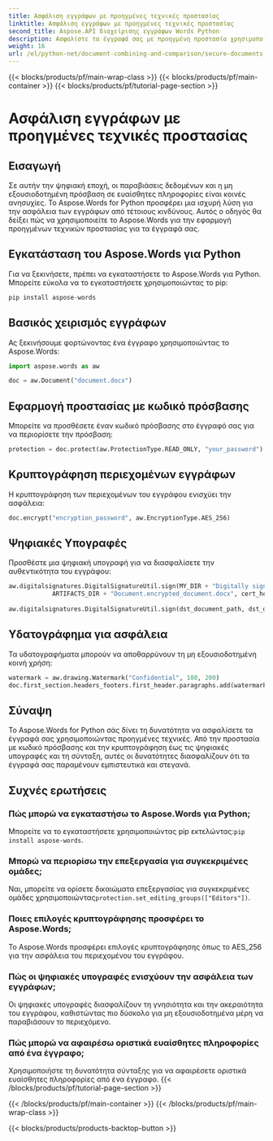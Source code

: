 ```yaml
---
title: Ασφάλιση εγγράφων με προηγμένες τεχνικές προστασίας
linktitle: Ασφάλιση εγγράφων με προηγμένες τεχνικές προστασίας
second_title: Aspose.API διαχείρισης εγγράφων Words Python
description: Ασφαλίστε τα έγγραφά σας με προηγμένη προστασία χρησιμοποιώντας το Aspose.Words για Python. Μάθετε πώς να προσθέτετε κωδικούς πρόσβασης, να κρυπτογραφείτε περιεχόμενο, να εφαρμόζετε ψηφιακές υπογραφές και πολλά άλλα.
weight: 16
url: /el/python-net/document-combining-and-comparison/secure-documents-protection/
---
```


{{< blocks/products/pf/main-wrap-class >}}
{{< blocks/products/pf/main-container >}}
{{< blocks/products/pf/tutorial-page-section >}}

# Ασφάλιση εγγράφων με προηγμένες τεχνικές προστασίας


## Εισαγωγή

Σε αυτήν την ψηφιακή εποχή, οι παραβιάσεις δεδομένων και η μη εξουσιοδοτημένη πρόσβαση σε ευαίσθητες πληροφορίες είναι κοινές ανησυχίες. Το Aspose.Words for Python προσφέρει μια ισχυρή λύση για την ασφάλεια των εγγράφων από τέτοιους κινδύνους. Αυτός ο οδηγός θα δείξει πώς να χρησιμοποιείτε το Aspose.Words για την εφαρμογή προηγμένων τεχνικών προστασίας για τα έγγραφά σας.

## Εγκατάσταση του Aspose.Words για Python

Για να ξεκινήσετε, πρέπει να εγκαταστήσετε το Aspose.Words για Python. Μπορείτε εύκολα να το εγκαταστήσετε χρησιμοποιώντας το pip:

```python
pip install aspose-words
```

## Βασικός χειρισμός εγγράφων

Ας ξεκινήσουμε φορτώνοντας ένα έγγραφο χρησιμοποιώντας το Aspose.Words:

```python
import aspose.words as aw

doc = aw.Document("document.docx")
```

## Εφαρμογή προστασίας με κωδικό πρόσβασης

Μπορείτε να προσθέσετε έναν κωδικό πρόσβασης στο έγγραφό σας για να περιορίσετε την πρόσβαση:

```python
protection = doc.protect(aw.ProtectionType.READ_ONLY, "your_password")
```


## Κρυπτογράφηση περιεχομένων εγγράφων

Η κρυπτογράφηση των περιεχομένων του εγγράφου ενισχύει την ασφάλεια:

```python
doc.encrypt("encryption_password", aw.EncryptionType.AES_256)
```

## Ψηφιακές Υπογραφές

Προσθέστε μια ψηφιακή υπογραφή για να διασφαλίσετε την αυθεντικότητα του εγγράφου:

```python
aw.digitalsignatures.DigitalSignatureUtil.sign(MY_DIR + "Digitally signed.docx",
            ARTIFACTS_DIR + "Document.encrypted_document.docx", cert_holder, sign_options)
			
aw.digitalsignatures.DigitalSignatureUtil.sign(dst_document_path, dst_document_path, certificate_holder, sign_options)
```

## Υδατογράφημα για ασφάλεια

Τα υδατογραφήματα μπορούν να αποθαρρύνουν τη μη εξουσιοδοτημένη κοινή χρήση:

```python
watermark = aw.drawing.Watermark("Confidential", 100, 200)
doc.first_section.headers_footers.first_header.paragraphs.add(watermark)
```

## Σύναψη

Το Aspose.Words for Python σάς δίνει τη δυνατότητα να ασφαλίσετε τα έγγραφά σας χρησιμοποιώντας προηγμένες τεχνικές. Από την προστασία με κωδικό πρόσβασης και την κρυπτογράφηση έως τις ψηφιακές υπογραφές και τη σύνταξη, αυτές οι δυνατότητες διασφαλίζουν ότι τα έγγραφά σας παραμένουν εμπιστευτικά και στεγανά.

## Συχνές ερωτήσεις

### Πώς μπορώ να εγκαταστήσω το Aspose.Words για Python;

 Μπορείτε να το εγκαταστήσετε χρησιμοποιώντας pip εκτελώντας:`pip install aspose-words`.

### Μπορώ να περιορίσω την επεξεργασία για συγκεκριμένες ομάδες;

 Ναι, μπορείτε να ορίσετε δικαιώματα επεξεργασίας για συγκεκριμένες ομάδες χρησιμοποιώντας`protection.set_editing_groups(["Editors"])`.

### Ποιες επιλογές κρυπτογράφησης προσφέρει το Aspose.Words;

Το Aspose.Words προσφέρει επιλογές κρυπτογράφησης όπως το AES_256 για την ασφάλεια του περιεχομένου του εγγράφου.

### Πώς οι ψηφιακές υπογραφές ενισχύουν την ασφάλεια των εγγράφων;

Οι ψηφιακές υπογραφές διασφαλίζουν τη γνησιότητα και την ακεραιότητα του εγγράφου, καθιστώντας πιο δύσκολο για μη εξουσιοδοτημένα μέρη να παραβιάσουν το περιεχόμενο.

### Πώς μπορώ να αφαιρέσω οριστικά ευαίσθητες πληροφορίες από ένα έγγραφο;

Χρησιμοποιήστε τη δυνατότητα σύνταξης για να αφαιρέσετε οριστικά ευαίσθητες πληροφορίες από ένα έγγραφο.
{{< /blocks/products/pf/tutorial-page-section >}}

{{< /blocks/products/pf/main-container >}}
{{< /blocks/products/pf/main-wrap-class >}}

{{< blocks/products/products-backtop-button >}}
